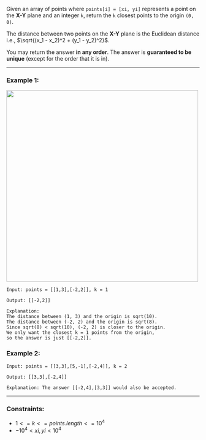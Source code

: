 Given an array of points where `points[i] = [xi, yi]` represents 
a point on the **X-Y** plane and an integer `k`, return the `k` 
closest points to the origin `(0, 0)`.

The distance between two points on the **X-Y** plane is the Euclidean 
distance i.e., $\sqrt{(x_1 - x_2)^2 + (y_1 - y_2)^2}$.

You may return the answer **in any order**. The answer is 
**guaranteed to be unique** (except for the order that it is in).

_______________________________________________________________________________


### Example 1:

<img src="https://assets.leetcode.com/uploads/2021/03/03/closestplane1.jpg"
	width="500" />

```
Input: points = [[1,3],[-2,2]], k = 1

Output: [[-2,2]]

Explanation:
The distance between (1, 3) and the origin is sqrt(10).
The distance between (-2, 2) and the origin is sqrt(8).
Since sqrt(8) < sqrt(10), (-2, 2) is closer to the origin.
We only want the closest k = 1 points from the origin, 
so the answer is just [[-2,2]].
```

### Example 2:
```
Input: points = [[3,3],[5,-1],[-2,4]], k = 2

Output: [[3,3],[-2,4]]

Explanation: The answer [[-2,4],[3,3]] would also be accepted.
```
_______________________________________________________________________________

### Constraints:

- $1 <= k <= points.length <= 10^4$
- $-10^4 < xi, yi < 10^4$